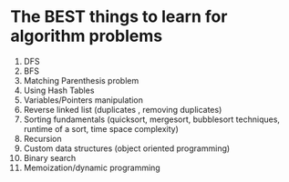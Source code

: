 # The BEST things to learn for algorithm problems
1. DFS
2. BFS
3. Matching Parenthesis problem
4. Using Hash Tables
5. Variables/Pointers manipulation
6. Reverse linked list (duplicates , removing duplicates)
7. Sorting fundamentals (quicksort, mergesort, bubblesort techniques, runtime of a sort, time space complexity)
8. Recursion
9. Custom data structures (object oriented programming)
10. Binary search
11. Memoization/dynamic programming